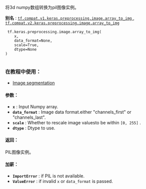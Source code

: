 将3d numpy数组转换为pil图像实例。

**别名** : [ `tf.compat.v1.keras.preprocessing.image.array_to_img` ](/api_docs/python/tf/keras/preprocessing/image/array_to_img), [ `tf.compat.v2.keras.preprocessing.image.array_to_img` ](/api_docs/python/tf/keras/preprocessing/image/array_to_img)

```
 tf.keras.preprocessing.image.array_to_img(
    x,
    data_format=None,
    scale=True,
    dtype=None
)
 
```

### 在教程中使用：
- [Image segmentation](https://tensorflow.google.cn/tutorials/images/segmentation)


#### 参数：
- **`x`** : Input Numpy array.
- **`data_format`** : Image data format.either "channels_first" or "channels_last".
- **`scale`** : Whether to rescale image valuesto be within  `[0, 255]` .
- **`dtype`** : Dtype to use.


#### 返回：
PIL图像实例。

#### 加薪：
- **`ImportError`** : if PIL is not available.
- **`ValueError`** : if invalid  `x`  or  `data_format`  is passed.
